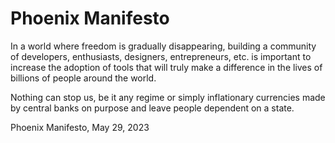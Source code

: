 # Phoenix Manifesto


In a world where freedom is gradually disappearing, building a community of developers, enthusiasts, designers, entrepreneurs, etc. is important to increase the adoption of tools that will truly make a difference in the lives of billions of people around the world.

Nothing can stop us, be it any regime or simply inflationary currencies made by central banks on purpose and leave people dependent on a state.

Phoenix Manifesto, May 29, 2023
